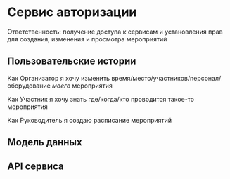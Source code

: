 # Сервис авторизации

Ответственность: получение доступа к сервисам и установления прав для создания, изменения и просмотра мероприятий

## Пользовательские истории

Как Организатор я хочу изменить время/место/участников/персонал/оборудование _моего_ мероприятия

Как Участник я хочу знать где/когда/кто проводится такое-то мероприятия

Как Руководитель я создаю расписание мероприятий

## Модель данных

## API сервиса

